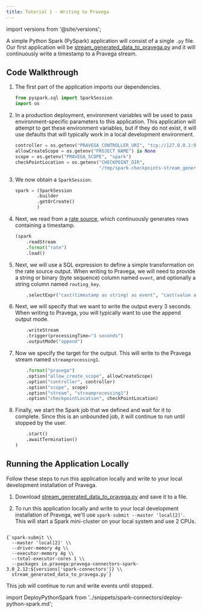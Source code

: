 ```yaml
---
title: Tutorial 1 - Writing to Pravega
---
```


<!--
Copyright (c) Dell Inc., or its subsidiaries. All Rights Reserved.
Licensed under the Apache License, Version 2.0 (the "License");
you may not use this file except in compliance with the License.
You may obtain a copy of the License at
    http://www.apache.org/licenses/LICENSE-2.0
-->
import versions from '@site/versions';

A simple Python Spark (PySpark) application will consist of a single `.py` file. Our first application will be [stream_generated_data_to_pravega.py](https://github.com/pravega/pravega-samples/blob/spark-connector-examples/spark-connector-examples/src/main/python/stream_generated_data_to_pravega.py) and it will continuously write a timestamp to a Pravega stream.

## Code Walkthrough

1. The first part of the application imports our dependencies.

    ```python title="stream_generated_data_to_pravega.py"
    from pyspark.sql import SparkSession
    import os
    ```

2. In a production deployment, environment variables will be used to pass environment-specific parameters to this application. This application will attempt to get these environment variables, but if they do not exist, it will use defaults that will typically work in a local development environment.

    ```python
    controller = os.getenv("PRAVEGA_CONTROLLER_URI", "tcp://127.0.0.1:9090")
    allowCreateScope = os.getenv("PROJECT_NAME") is None
    scope = os.getenv("PRAVEGA_SCOPE", "spark")
    checkPointLocation = os.getenv("CHECKPOINT_DIR",
                                   "/tmp/spark-checkpoints-stream_generated_data_to_pravega")
    ```

3. We now obtain a `SparkSession`.

    ```python
    spark = (SparkSession
            .builder
            .getOrCreate()
            )
    ```

4. Next, we read from a [rate source](https://spark.apache.org/docs/latest/structured-streaming-programming-guide.html#creating-streaming-dataframes-and-streaming-datasets), which continuously generates rows containing a timestamp.

    ```python
    (spark
        .readStream
        .format("rate")
        .load()
    ```

5. Next, we will use a SQL expression to define a simple transformation on the rate source output. When writing to Pravega, we will need to provide a string or binary (byte sequence) column named `event`, and optionally a string column named `routing_key`.

    ```python
        .selectExpr("cast(timestamp as string) as event", "cast(value as string) as routing_key")
    ```

6. Next, we will specify that we want to write the output every 3 seconds. When writing to Pravega, you will typically want to use the append output mode.

    ```python
        .writeStream
        .trigger(processingTime="3 seconds")
        .outputMode("append")
    ```

7. Now we specify the target for the output. This will write to the Pravega stream named `streamprocessing1`.

    ```python
        .format("pravega")
        .option("allow_create_scope", allowCreateScope)
        .option("controller", controller)
        .option("scope", scope)
        .option("stream", "streamprocessing1")
        .option("checkpointLocation", checkPointLocation)
    ```

8. Finally, we start the Spark job that we defined and wait for it to complete. Since this is an unbounded job, it will continue to run until stopped by the user.

    ```python
        .start()
        .awaitTermination()
    )
    ```

## Running the Application Locally

Follow these steps to run this application locally and write to your local development installation of Pravega.

1. Download [stream_generated_data_to_pravega.py](https://github.com/pravega/pravega-samples/blob/spark-connector-examples/spark-connector-examples/src/main/python/stream_generated_data_to_pravega.py) and save it to a file.

2. To run this application locally and write to your local development installation of Pravega, we'll use `spark-submit --master 'local[2]'`. This will start a Spark mini-cluster on your local system and use 2 CPUs.

<pre><code {...{ "className": "language-shell" }}>
{`spark-submit \\
  --master 'local[2]' \\
  --driver-memory 4g \\
  --executor-memory 4g \\
  --total-executor-cores 1 \\
  --packages io.pravega:pravega-connectors-spark-3.0_2.12:${versions['spark-connectors']} \\
  stream_generated_data_to_pravega.py`}
</code></pre>

   This job will continue to run and write events until stopped.

import DeployPythonSpark from '../snippets/spark-connectors/deploy-python-spark.md';

<DeployPythonSpark />
